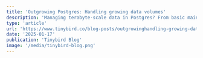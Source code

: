 ```yaml
---
title: 'Outgrowing Postgres: Handling growing data volumes'
description: 'Managing terabyte-scale data in Postgres? From basic maintenance to advanced techniques like partitioning and materialized views, learn how to scale your database effectively.'
type: 'article'
url: 'https://www.tinybird.co/blog-posts/outgrowinghandling-growing-data-volumes'
date: '2025-01-17'
publication: 'Tinybird Blog'
image: '/media/tinybird-blog.png'
---
```

